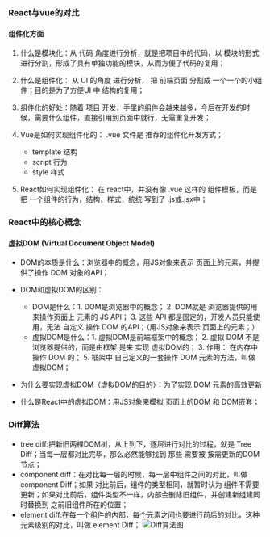 ### React与vue的对比
#### 组件化方面
1. 什么是模块化：从 代码 角度进行分析，就是把项目中的代码，以 模块的形式进行分割，形成了具有单独功能的模块，从而方便了代码的复用；
2. 什么是组件化： 从  UI 的角度 进行分析， 把 前端页面 分割成 一个一个的小组件；目的是为了方便UI 中 结构的复用；
3. 组件化的好处：随着 项目 开发，手里的组件会越来越多，今后在开发的时候，需要什么组件，直接引用到页面中就行，无需重复开发；
4. Vue是如何实现组件化的： .vue 文件是 推荐的组件化开发方式；
   - template  结构
   - script  行为
   - style 样式

5. React如何实现组件化： 在 react中，并没有像 .vue 这样的 组件模板，而是 把 一个组件的行为，结构，样式，统统 写到了 .js或.jsx中；

### React中的核心概念
#### 虚拟DOM (Virtual Document Object Model)
- DOM的本质是什么：浏览器中的概念，用JS对象来表示 页面上的元素，并提供了操作 DOM 对象的API；
- DOM和虚拟DOM的区别：
  - DOM是什么：1. DOM是浏览器中的概念； 2. DOM就是 浏览器提供的用来操作页面上 元素的 JS API； 3.  这些 API 都是固定的，开发人员只能使用，无法 自定义 操作 DOM 的API；（用JS对象来表示 页面上的元素；）
  - 虚拟DOM是什么：1. 虚拟DOM是前端框架中的概念； 2. 虚拟 DOM 不是浏览器提供的，而是由框架 是来 实现 虚拟DOM的； 3.  作用： 在内存中操作 DOM  的； 5. 框架中 自己定义的一套操作 DOM 元素的方法，叫做虚拟DOM；

- 为什么要实现虚拟DOM（虚拟DOM的目的）：为了实现 DOM 元素的高效更新
- 什么是React中的虚拟DOM：用JS对象来模拟 页面上的DOM 和 DOM嵌套；

### Diff算法
- tree diff:把新旧两棵DOM树，从上到下，逐层进行对比的过程，就是 Tree Diff；当每一层都对比完毕，那么必然能够找到 那些 需要被 按需更新的DOM节点；
- component diff：在对比每一层的时候，每一层中组件之间的对比，叫做 component Diff；如果 对比前后，组件的类型相同，就暂时认为 组件不需要更新；如果对比前后，组件类型不一样，内部会删除旧组件，并创建新组建同时替换到 之前旧组件所在的位置；
- element diff:在每一个组件的内部，每个元素之间也要进行前后的对比，这种元素级别的对比，叫做 element Diff；
![Diff算法图](/images/Diff.png)

